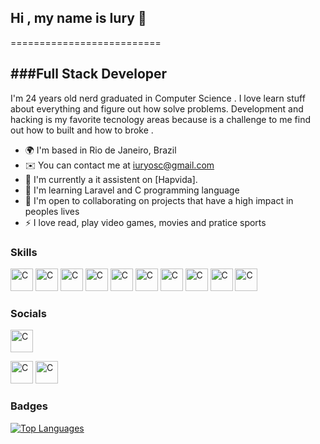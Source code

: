 ## Hi , my name is Iury 👋
==========================

###Full Stack Developer
-----------------------------

I'm 24 years old nerd graduated in Computer Science  . I love learn stuff about everything and figure out how solve problems.
Development and hacking is my favorite tecnology areas because is a challenge to me find out how to built and how to broke .

* 🌍  I'm based in Rio de Janeiro, Brazil
* ✉️  You can contact me at [iuryosc@gmail.com](mailto:iuryosc@gmail.com)
* 🚀  I'm currently a it assistent on [Hapvida].
* 🧠  I'm learning Laravel and C programming language
* 🤝  I'm open to collaborating on projects that have a high impact in peoples lives
* ⚡  I love read, play video games, movies and pratice sports  

### Skills

<p align="left">
  
<img src="https://img.shields.io/badge/HTML5-E34F26?style=for-the-badge&logo=html5&logoColor=white" width="36" height="36" alt="C" />
  
<img src="https://img.shields.io/badge/CSS-239120?&style=for-the-badge&logo=css3&logoColor=white" width="36" height="36" alt="C" />
  
<img src="https://img.shields.io/badge/JavaScript-F7DF1E?style=for-the-badge&logo=javascript&logoColor=black" width="36" height="36" alt="C" />
  
<img src="https://img.shields.io/badge/Python-14354C?style=for-the-badge&logo=python&logoColor=white" width="36" height="36" alt="C" />
  
<img src="https://img.shields.io/badge/PHP-777BB4?style=for-the-badge&logo=php&logoColor=white" width="36" height="36" alt="C" />
  
<img src="https://img.shields.io/badge/Vue.js-35495E?style=for-the-badge&logo=vue.js&logoColor=4FC08D" width="36" height="36" alt="C" />
  
<img src="https://img.shields.io/badge/Tailwind_CSS-38B2AC?style=for-the-badge&logo=tailwind-css&logoColor=white" width="36" height="36" alt="C" />
  
<img src="https://img.shields.io/badge/Laravel-FF2D20?style=for-the-badge&logo=laravel&logoColor=white" width="36" height="36" alt="C" />
  
<img src="https://img.shields.io/badge/MySQL-00000F?style=for-the-badge&logo=mysql&logoColor=white" width="36" height="36" alt="C" />
  
<img src="https://img.shields.io/badge/SQLite-07405E?style=for-the-badge&logo=sqlite&logoColor=white" width="36" height="36" alt="C" />
  
### Socials
  
  <a href="https://www.linkedin.com/in/iury-cavalcante-632a97187/"><img src="https://img.shields.io/badge/LinkedIn-0077B5?style=for-the-badge&logo=linkedin&logoColor=white" width="36" height="36" alt="C" /></a>
  
  <img src="https://img.shields.io/badge/Discord-7289DA?style=for-the-badge&logo=discord&logoColor=white" width="36" height="36" alt="C" />
  
  <img src="https://img.shields.io/badge/GitHub-100000?style=for-the-badge&logo=github&logoColor=white" width="36" height="36" alt="C" />
  
### Badges
  
  <a href="https://github.com/iuryol" align="left"><img src="https://github-readme-stats.vercel.app/api/top-langs/?username=peguimasid&layout=compact&title_color=3382ed&text_color=ffffff&icon_color=3382ed&bg_color=171717&hide_border=true&locale=en&custom_title=Top%20%Languages" alt="Top Languages" /></a>
  
  
</p>
